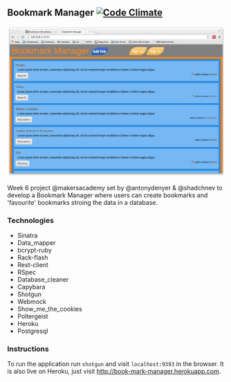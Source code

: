 Bookmark Manager [![Code Climate](https://codeclimate.com/github/khushkaran/bookmark-manager.png)](https://codeclimate.com/github/khushkaran/bookmark-manager)
---
![](bookmark-manager.png?raw=true)

Week 6 project @makersacademy set by @antonydenyer &
@shadchnev to develop a Bookmark Manager where users
can create bookmarks and 'favourite' bookmarks stroing
the data in a database.

### Technologies
* Sinatra
* Data_mapper
* bcrypt-ruby
* Rack-flash
* Rest-client
* RSpec
* Database_cleaner
* Capybara
* Shotgun
* Webmock
* Show_me_the_cookies
* Poltergeist
* Heroku
* Postgresql

### Instructions
To run the application run `shotgun` and visit
`localhost:9393` in the browser. It is also live on
Heroku, just visit http://book-mark-manager.herokuapp.com.
